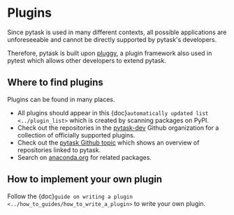 # Plugins

Since pytask is used in many different contexts, all possible applications are
unforeseeable and cannot be directly supported by pytask's developers.

Therefore, pytask is built upon [pluggy](https://github.com/pytest-dev/pluggy), a plugin
framework also used in pytest which allows other developers to extend pytask.

## Where to find plugins

Plugins can be found in many places.

- All plugins should appear in this {doc}`automatically updated list <../plugin_list>`
  which is created by scanning packages on PyPI.
- Check out the repositories in the [pytask-dev](https://github.com/pytask-dev) Github
  organization for a collection of officially supported plugins.
- Check out the [pytask Github topic](https://github.com/topics/pytask) which shows an
  overview of repositories linked to pytask.
- Search on [anaconda.org](https://anaconda.org/search?q=pytask) for related packages.

## How to implement your own plugin

Follow the {doc}`guide on writing a plugin <../how_to_guides/how_to_write_a_plugin>` to
write your own plugin.
